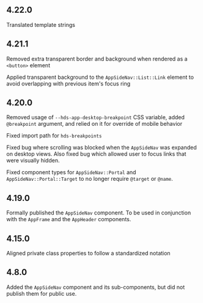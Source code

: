 ## 4.22.0

Translated template strings


## 4.21.1

Removed extra transparent border and background when rendered as a `<button>` element

Applied transparent background to the `AppSideNav::List::Link` element to avoid overlapping with previous item's focus ring

## 4.20.0

Removed usage of `--hds-app-desktop-breakpoint` CSS variable, added `@breakpoint` argument, and relied on it for override of mobile behavior

Fixed import path for `hds-breakpoints`

Fixed bug where scrolling was blocked when the `AppSideNav` was expanded on desktop views. Also fixed bug which allowed user to focus links that were visually hidden.

Fixed component types for `AppSideNav::Portal` and `AppSideNav::Portal::Target` to no longer require `@target` or `@name`.

## 4.19.0

Formally published the `AppSideNav` component. To be used in conjunction with the `AppFrame` and the `AppHeader` components.

## 4.15.0

Aligned private class properties to follow a standardized notation

## 4.8.0

Added the `AppSideNav` component and its sub-components, but did not publish them for public use.
